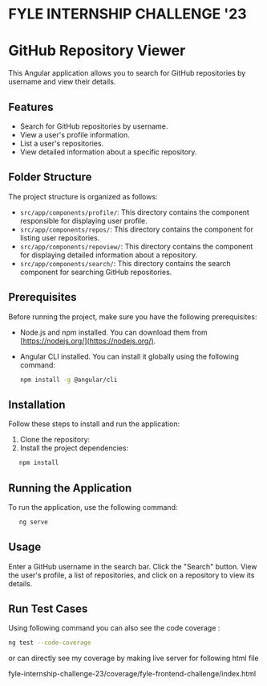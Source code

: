 # FYLE INTERNSHIP CHALLENGE '23

# GitHub Repository Viewer

This Angular application allows you to search for GitHub repositories by username and view their details.

## Features

- Search for GitHub repositories by username.
- View a user's profile information.
- List a user's repositories.
- View detailed information about a specific repository.

## Folder Structure

The project structure is organized as follows:

- `src/app/components/profile/`: This directory contains the component responsible for displaying user profile.
- `src/app/components/repos/`: This directory contains the component for listing user repositories.
- `src/app/components/repoview/`: This directory contains the component for displaying detailed information about a repository.
- `src/app/components/search/`: This directory contains the search component for searching GitHub repositories.

## Prerequisites

Before running the project, make sure you have the following prerequisites:

- Node.js and npm installed. You can download them from [https://nodejs.org/](https://nodejs.org/).
- Angular CLI installed. You can install it globally using the following command:

  ```sh
  npm install -g @angular/cli

## Installation
Follow these steps to install and run the application:

1. Clone the repository:
2. Install the project dependencies:
```sh
   npm install
```

## Running the Application
To run the application, use the following command:

```sh
   ng serve
````

## Usage
Enter a GitHub username in the search bar.
Click the "Search" button.
View the user's profile, a list of repositories, and click on a repository to view its details.

## Run Test Cases
Using following command you can also see the code coverage : 
```sh
ng test --code-coverage
```

or can directly see my coverage by making live server for following html file

fyle-internship-challenge-23/coverage/fyle-frontend-challenge/index.html
